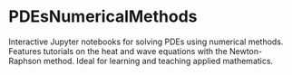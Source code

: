 # PDEsNumericalMethods
Interactive Jupyter notebooks for solving PDEs using numerical methods. Features tutorials on the heat and wave equations with the Newton-Raphson method. Ideal for learning and teaching applied mathematics.
